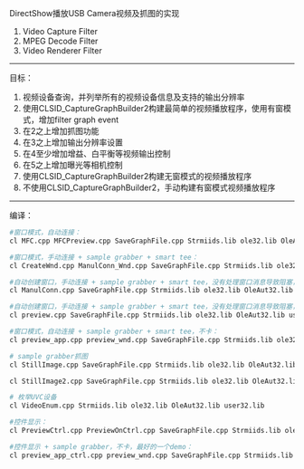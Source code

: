 DirectShow播放USB Camera视频及抓图的实现

1. Video Capture Filter
2. MPEG Decode Filter
3. Video Renderer Filter

*******

目标：

1. 视频设备查询，并列举所有的视频设备信息及支持的输出分辨率
2. 使用CLSID_CaptureGraphBuilder2构建最简单的视频播放程序，使用有窗模式，增加filter graph event
3. 在2之上增加抓图功能
4. 在3之上增加输出分辨率设置
5. 在4至少增加增益、白平衡等视频输出控制
6. 在5之上增加曝光等相机控制
7. 使用CLSID_CaptureGraphBuilder2构建无窗模式的视频播放程序
8. 不使用CLSID_CaptureGraphBuilder2，手动构建有窗模式视频播放程序


*******

编译：

```bash
#窗口模式，自动连接：
cl MFC.cpp MFCPreview.cpp SaveGraphFile.cpp Strmiids.lib ole32.lib OleAut32.lib user32.lib

#窗口模式，手动连接 + sample grabber + smart tee：
cl CreateWnd.cpp ManulConn_Wnd.cpp SaveGraphFile.cpp Strmiids.lib ole32.lib OleAut32.lib user32.lib

#自动创建窗口，手动连接 + sample grabber + smart tee，没有处理窗口消息导致阻塞，设置格式：
cl ManulConn.cpp SaveGraphFile.cpp Strmiids.lib ole32.lib OleAut32.lib user32.lib

#自动创建窗口，手动连接 + sample grabber + smart tee，没有处理窗口消息导致阻塞，查找格式并设置：
cl preview.cpp SaveGraphFile.cpp Strmiids.lib ole32.lib OleAut32.lib user32.lib

#窗口模式，自动连接 + sample grabber + smart tee，不卡：
cl preview_app.cpp preview_wnd.cpp SaveGraphFile.cpp Strmiids.lib ole32.lib OleAut32.lib user32.lib

# sample grabber抓图
cl StillImage.cpp SaveGraphFile.cpp Strmiids.lib ole32.lib OleAut32.lib user32.lib

cl StillImage2.cpp SaveGraphFile.cpp Strmiids.lib ole32.lib OleAut32.lib user32.lib

# 枚举UVC设备
cl VideoEnum.cpp Strmiids.lib ole32.lib OleAut32.lib user32.lib

#控件显示：
cl PreviewCtrl.cpp PreviewOnCtrl.cpp SaveGraphFile.cpp Strmiids.lib ole32.lib OleAut32.lib user32.lib

#控件显示 + sample grabber，不卡，最好的一个demo：
cl preview_app_ctrl.cpp preview_wnd.cpp SaveGraphFile.cpp Strmiids.lib ole32.lib OleAut32.lib user32.lib

```